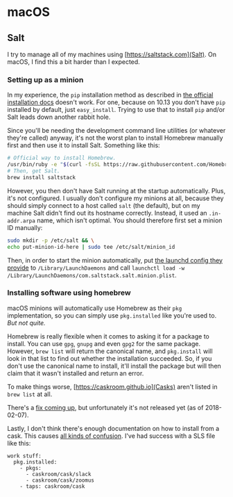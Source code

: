 # macOS

## Salt

I try to manage all of my machines using [https://saltstack.com](Salt). 
On macOS, I find this a bit harder than I expected.

### Setting up as a minion

In my experience, the `pip` installation method as described in [the official installation docs](https://docs.saltstack.com/en/latest/topics/installation/osx.html) doesn't work. 
For one, because on 10.13 you don't have `pip` installed by default, just `easy_install`. 
Trying to use that to install `pip` and/or Salt leads down another rabbit hole. 

Since you'll be needing the development command line utilities (or whatever they're called) anyway, it's not the worst plan to install Homebrew manually first and then use it to install Salt. 
Something like this:

```sh
# Official way to install Homebrew.
/usr/bin/ruby -e "$(curl -fsSL https://raw.githubusercontent.com/Homebrew/install/master/install)"
# Then, get Salt.
brew install saltstack
```

However, you then don't have Salt running at the startup automatically. 
Plus, it's not configured. 
I usually don't configure my minions at all, because they should simply connect to a host called `salt` (the default), but on my machine Salt didn't find out its hostname correctly. 
Instead, it used an `.in-addr.arpa` name, which isn't optimal. 
You should therefore first set a minion ID manually:

```sh
sudo mkdir -p /etc/salt && \
echo put-minion-id-here | sudo tee /etc/salt/minion_id
```

Then, in order to start the minion automatically, put [the launchd config they provide](https://github.com/saltstack/salt/blob/develop/pkg/darwin/com.saltstack.salt.minion.plist) to `/Library/LaunchDaemons` and call `launchctl load -w /Library/LaunchDaemons/com.saltstack.salt.minion.plist`.

### Installing software using homebrew

macOS minions will automatically use Homebrew as their `pkg` implementation, so you can simply use `pkg.installed` like you're used to. 
_But not quite._

Homebrew is really flexible when it comes to asking it for a package to install. 
You can use `gpg`, `gnupg` and even `gpg2` for the same package. 
However, `brew list` will return the canonical name, and `pkg.install` will look in that list to find out whether the installation succeeded. 
So, if you don't use the canonical name to install, it'll install the package but will then claim that it wasn't installed and return an error.

To make things worse, [https://caskroom.github.io](Casks) aren't listed in `brew list` at all.

There's a [fix coming up](https://github.com/saltstack/salt/pull/45309), but unfortunately it's not released yet (as of 2018-02-07).

Lastly, I don't think there's enough documentation on how to install from a cask. 
This causes [all kinds of confusion](https://github.com/saltstack/salt/issues/26414). 
I've had success with a SLS file like this:

```sls
work stuff:
  pkg.installed:
    - pkgs:
      - caskroom/cask/slack
      - caskroom/cask/zoomus
    - taps: caskroom/cask
```

